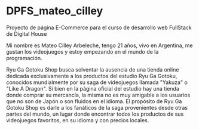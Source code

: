 # DPFS_mateo_cilley
Proyecto de página E-Commerce para el curso de desarrollo web FullStack de Digital House

Mi nombre es Mateo Cilley Arbeleche, tengo 21 años, vivo en Argentina, me gustan los videojuegos y estoy empezando en el mundo de la programación.


Ryu Ga Gotoku Shop busca solventar la ausencia de una tienda online dedicada exclusivamente a los productos del estudio Ryu Ga Gotoku, conocidos mundialmente por su saga de videojuegos llamada "Yakuza" o "Like A Dragon". Si bien en la página oficial del estudio hay una tienda donde comprar su mercancía, la misma no es muy amigable a los usuarios que no son de Japón o son fluidos en el idioma. El propósito de Ryu Ga Gotoku Shop es darle a los fanáticos de la saga provenientes desde otras partes del mundo, un lugar donde encontrar todos los productos de sus videojuegos favoritos, en su idioma y con precios locales.
